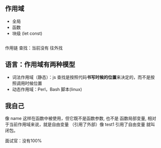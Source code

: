 ## 作用域
- 全局
- 函数
- 块级 (let const)  

```js
```
作用链
查找：当前没有 往外找

## 语言：作用域有两种模型
- 词法作用域（静态）：js 查找是按照代码**书写时候的位置**来决定的，而不是按照调用时候位置
- 动态作用域：Perl，Bash 脚本(linux)

## 我自己
像 name 这样在函数中被使用，但它既不是函数参数, 也不是 函数局部变量, 相对于当前作用域来说，就是自由变量 （引用了外部）像 test1 引用了自由变量 就叫闭包。

面试官：没有100%

<!-- js 所有的函数 函数都在全局环境里面运行，引用全局 -->